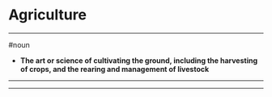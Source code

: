 # Agriculture
---
#noun
- **The art or science of cultivating the ground, including the harvesting of crops, and the rearing and management of livestock**
---
---
